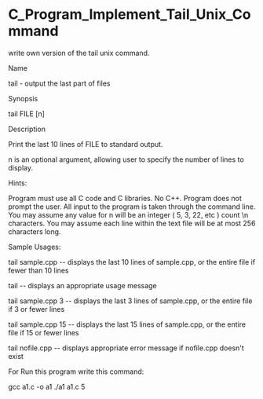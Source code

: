 # C_Program_Implement_Tail_Unix_Command
write own version of the tail unix command.

Name  

tail - output the last part of files

Synopsis

tail FILE   [n]

Description

Print the last 10 lines of FILE to standard output.

n is an optional argument, allowing user to specify the number of lines to display.

Hints:

Program must use all C code and C libraries.  No C++.
Program does not prompt the user. 
All input to the program is taken through the command line.
You may assume any value for n will be an integer ( 5, 3, 22, etc )
count \n characters.
You may assume each line within the text file will be at most 256 characters long.

Sample Usages:

tail sample.cpp        -- displays the last 10 lines of sample.cpp, or the entire file if fewer than 10 lines

tail                         -- displays an appropriate usage message

tail sample.cpp 3     -- displays the last 3 lines of sample.cpp, or the entire file if 3 or fewer lines

tail  sample.cpp 15   -- displays the last 15 lines of sample.cpp, or the entire file if 15 or fewer lines

tail nofile.cpp          -- displays appropriate error message if nofile.cpp doesn't exist

For Run this program write this command:

gcc a1.c -o a1
./a1 a1.c 5
